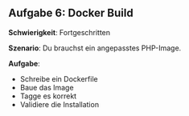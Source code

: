 ## Aufgabe 6: Docker Build

**Schwierigkeit**: Fortgeschritten  

**Szenario**: Du brauchst ein angepasstes PHP-Image.  

**Aufgabe**:

- Schreibe ein Dockerfile
- Baue das Image
- Tagge es korrekt
- Validiere die Installation
